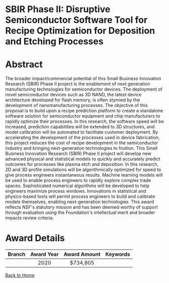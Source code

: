 
SBIR Phase II: Disruptive Semiconductor Software Tool for Recipe Optimization for Deposition and Etching Processes
==================================================================================================================

# Abstract


The broader impact/commercial potential of this Small Business Innovation Research (SBIR) Phase II project is the enablement of next generation manufacturing technologies for semiconductor devices. The deployment of novel semiconductor devices such as 3D NAND, the latest device architecture developed for flash memory, is often stymied by the development of nanomanufacturing processes. The objective of this proposal is to build upon a recipe prediction platform to create a standalone software solution for semiconductor equipment and chip manufacturers to rapidly optimize their processes. In this research, the software speed will be increased, prediction capabilities will be extended to 3D structures, and model calibration will be automated to facilitate customer deployment. By accelerating the development of the processes used in device fabrication, this project reduces the cost of recipe development in the semiconductor industry and bringing next-generation technologies to fruition. This Small Business Innovation Research (SBIR) Phase II project will develop new advanced physical and statistical models to quickly and accurately predict outcomes for processes like plasma etch and deposition. In this research, 2D and 3D profile simulations will be algorithmically optimized for speed to give process engineers instantaneous results. Machine learning models will be used to enable process engineers to rapidly explore complex trade spaces. Sophisticated numerical algorithms will be developed to help engineers maximize process windows. Innovations in statistical and physics-based tools will permit process engineers to build and calibrate models themselves, enabling next-generation technologies. This award reflects NSF's statutory mission and has been deemed worthy of support through evaluation using the Foundation's intellectual merit and broader impacts review criteria.  

# Award Details

|Branch|Award Year|Award Amount|Keywords|
| :---: | :---: | :---: | :---: |
||2020|$734,805||
  
  


[Back to Home](https://github.com/chrischow/dod_sbir_awards/JT/#583)